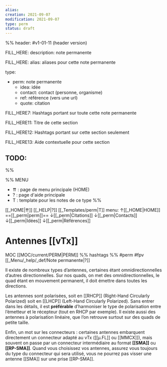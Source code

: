 ```yaml
---
alias:
creation: 2021-09-07
modification: 2021-09-07
type: perm
status: draft
---
```


%%
header: #v1-01-11 (header version)

FILL_HERE:
description: note permanente

FILL_HERE:
alias: aliases pour cette note permanente

type:
- perm: note permanente
  - idea: idée
  - contact: contact (personne, organisme)
  - ref: référence (vers une url)
  - quote: citation

FILL_HERE7:
Hashtags portant sur toute cette note permanente

FILL_HERE11:
Titre de cette section

FILL_HERE12:
Hashtags portant sur cette section seulement

FILL_HERE13:
Aide contextuelle pour cette section

TODO:
- 
%%

%% MENU
- ⇈ : page de menu principale (HOME)
- ? : page d'aide principale
- T : template pour les notes de ce type
%%

[[_HOME|⇈]] [[_HELP|?]] [[_Templates/perm|T]] menu: ↑[[_HOME|HOME]] ==[[_perm|perm]]== ↓[[_perm|Citations]] ↓[[_perm|Contacts]] ↓[[_perm|Idées]] ↓[[_perm|Références]]

# Antennes [[vTx]]
MOC [[MOC/current/PERM|PERM]] %% hashtags %% #perm #fpv [[_Menu/_help/_def/Note permanente|?]]

Il existe de nombreux types d’antennes, certaines étant omnidirectionnelles d’autres directionnelles. Sur nos quads, on met des omnidirectionnelles, le quad étant en mouvement permanent, il doit émettre dans toutes les directions.

Les antennes sont polarisées, soit en [[RHCP]] (Right-Hand Circularly Polarized) soit en [[LHCP]] (Left-Hand Circularly Polarized). Sans entrer dans les détails, il est **préférable** d’harmoniser le type de polarisation entre l’émetteur et le récepteur (tout en RHCP par exemple). Il existe aussi des antennes à polarisation linéaire, que l’on retrouve surtout sur des quads de petite taille.

Enfin, un mot sur les connecteurs : certaines antennes embarquent directement un connecteur adapté au vTx ([[µ.FL]] ou [[MMCX]]), mais souvent on passe par un connecteur intermédiaire au format **[[SMA]]** ou **[[RP-SMA]]**. Quand vous choisissez vos antennes, assurez vous toujours du type du connecteur qui sera utilisé, vous ne pourrez pas visser une antenne [[SMA]] sur une prise [[RP-SMA]].

###
